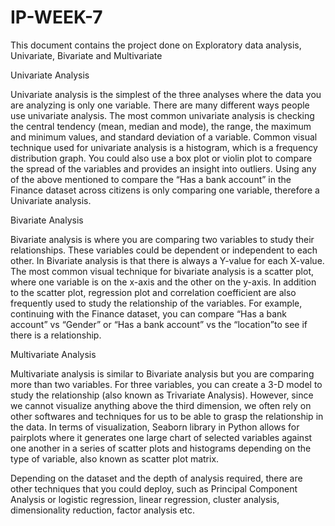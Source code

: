 # IP-WEEK-7
This document contains the project done on Exploratory data analysis, Univariate, Bivariate and Multivariate

Univariate Analysis

Univariate analysis is the simplest of the three analyses where the data you are analyzing is only one variable. There are many different ways people use univariate analysis. The most common univariate analysis is checking the central tendency (mean, median and mode), the range, the maximum and minimum values, and standard deviation of a variable.
Common visual technique used for univariate analysis is a histogram, which is a frequency distribution graph. You could also use a box plot or violin plot to compare the spread of the variables and provides an insight into outliers. Using any of the above mentioned to compare the “Has a bank account” in the Finance dataset across citizens is only comparing one variable, therefore a Univariate analysis.

Bivariate Analysis

Bivariate analysis is where you are comparing two variables to study their relationships. These variables could be dependent or independent to each other. In Bivariate analysis is that there is always a Y-value for each X-value.
The most common visual technique for bivariate analysis is a scatter plot, where one variable is on the x-axis and the other on the y-axis. In addition to the scatter plot, regression plot and correlation coefficient are also frequently used to study the relationship of the variables. For example, continuing with the Finance dataset, you can compare “Has a bank account” vs “Gender” or “Has a bank account” vs the “location”to see if there is a relationship.

Multivariate Analysis

Multivariate analysis is similar to Bivariate analysis but you are comparing more than two variables. For three variables, you can create a 3-D model to study the relationship (also known as Trivariate Analysis). However, since we cannot visualize anything above the third dimension, we often rely on other softwares and techniques for us to be able to grasp the relationship in the data.
In terms of visualization, Seaborn library in Python allows for pairplots where it generates one large chart of selected variables against one another in a series of scatter plots and histograms depending on the type of variable, also known as scatter plot matrix. 

Depending on the dataset and the depth of analysis required, there are other techniques that you could deploy, such as Principal Component Analysis or logistic regression, linear regression, cluster analysis, dimensionality reduction, factor analysis etc.
